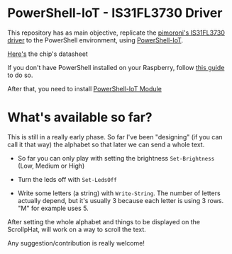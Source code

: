 # PowerShell-IoT - IS31FL3730 Driver

This repository has as main objective, replicate the [pimoroni's IS31FL3730 driver](https://github.com/pimoroni/scroll-phat/blob/master/library/scrollphat/IS31FL3730.py) to the PowerShell environment, using [PowerShell-IoT](https://github.com/PowerShell/PowerShell-IoT).

[Here's](http://www.issi.com/WW/pdf/31FL3730.pdf) the chip's datasheet

If you don't have PowerShell installed on your Raspberry, follow [this guide](https://github.com/PowerShell/PowerShell/blob/master/docs/installation/linux.md#raspbian) to do so.

After that, you need to install [PowerShell-IoT Module](https://github.com/PowerShell/PowerShell-IoT#installation)

# What's available so far?
This is still in a really early phase. So far I've been "designing" (if you can call it that way) the alphabet so that later we can send a whole text.

* So far you can only play with setting the brightness `Set-Brightness` (Low, Medium or High)

* Turn the leds off with `Set-LedsOff`

* Write some letters (a string) with `Write-String`. The number of letters actually depend, but it's usually 3 because each letter is using 3 rows. "M" for example uses 5.

After setting the whole alphabet and things to be displayed on the ScrollpHat, will work on a way to scroll the text.


Any suggestion/contribution is really welcome!
